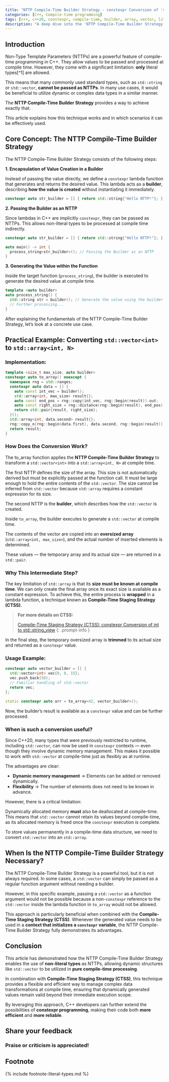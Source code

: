 ```yaml
---
title: "NTTP Compile-Time Builder Strategy - constexpr Conversion of 'std::vector to std::array'"
categories: [C++, Compile-time programming]
tags: [c++, c++20, constexpr, compile-time, builder, array, vector, literal-type, lambda, conversion, staging, strategy, nttp, constant-expression]
description: "A deep dive into the 'NTTP Compile-Time Builder Strategy' for constexpr conversion of 'std::vector' to 'std::array' in C++."
---
```


## Introduction

Non-Type Template Parameters (NTTPs) are a powerful feature of compile-time programming in C++. They allow values to be passed and processed at compile time. However, they come with a significant limitation: **only** literal types[^1] are allowed.

This means that many commonly used standard types, such as `std::string` or `std::vector`, **cannot be passed as NTTPs**. In many use cases, it would be beneficial to utilize dynamic or complex data types in a similar manner.

The **NTTP Compile-Time Builder Strategy** provides a way to achieve exactly that.

This article explains how this technique works and in which scenarios it can be effectively used.

## Core Concept: The NTTP Compile-Time Builder Strategy

The NTTP Compile-Time Builder Strategy consists of the following steps:

**1. Encapsulation of Value Creation in a Builder**

Instead of passing the value directly, we define a `constexpr` lambda function that generates and returns the desired value. This lambda acts as a **builder**, describing **how the value is created** without instantiating it immediately.

```c++
constexpr auto str_builder = [] { return std::string{"Hello NTTP!"}; };
```

**2. Passing the Builder as an NTTP**

Since lambdas in C++ are implicitly `constexpr`, they can be passed as NTTPs. This allows non-literal types to be processed at compile time indirectly.

```c++
constexpr auto str_builder = [] { return std::string{"Hello NTTP!"}; };

auto main() -> int {
  process_string<str_builder>(); // Passing the Builder as an NTTP
}
```

**3. Generating the Value within the Function**

Inside the target function (`process_string`), the builder is executed to generate the desired value at compile time.

```c++
template <auto builder>
auto process_string() {
  std::string str = builder(); // Generate the value using the builder
  // Further processing...
}
```

After explaining the fundamentals of the NTTP Compile-Time Builder Strategy, let’s look at a concrete use case.

## Practical Example: Converting `std::vector<int>` to `std::array<int, N>`

### Implementation:

```c++
template <size_t max_size, auto builder>
constexpr auto to_array() noexcept {
  namespace rng = std::ranges;
  constexpr auto data = [] {
    auto const int_vec = builder();
    std::array<int, max_size> result{};
    auto const end_pos = rng::copy(int_vec, rng::begin(result)).out;
    auto const right_size = rng::distance(rng::begin(result), end_pos);
    return std::pair{result, right_size};
  }();
  std::array<int, data.second> result{};
  rng::copy_n(rng::begin(data.first), data.second, rng::begin(result));
  return result;
}
```

### How Does the Conversion Work?

The to_array function applies the **NTTP Compile-Time Builder Strategy** to transform a `std::vector<int>` into a `std::array<int, N>` at compile time.

The first NTTP defines the size of the array. This size is not automatically derived but must be explicitly passed at the function call. It must be large enough to hold the entire contents of the `std::vector`. The size cannot be inferred from `std::vector` because `std::array` requires a constant expression for its size.

The second NTTP is the **builder**, which describes how the `std::vector` is created.

Inside `to_array`, the builder executes to generate a `std::vector` at compile time.

The contents of the vector are copied into an **oversized array** (`std::array<int, max_size>`), and the actual number of inserted elements is determined.

These values — the temporary array and its actual size — are returned in a `std::pair`.

### Why This Intermediate Step?

The key limitation of `std::array` is that its **size must be known at compile time**. We can only create the final array once its exact size is available as a constant expression. To achieve this, the entire process is **wrapped** in a lambda function, a technique known as **Compile-Time Staging Strategy (CTSS)**.

> **For more details on CTSS:**
> 
> [Compile-Time Staging Strategy (CTSS): constexpr Conversion of int to std::string_view](https://adamczapla.github.io/posts/compile-time-staging-strategy-ctss-constexpr-conversion-of-int-to-string-view/)
  {: .prompt-info }

In the final step, the temporary oversized array is **trimmed** to its actual size and returned as a `constexpr` value.

### Usage Example:

```c++
constexpr auto vector_builder = [] {
  std::vector<int> vec{0, 8, 15};
  vec.push_back(50);
  // Familiar handling of std::vector
  return vec;
};

static constexpr auto arr = to_array<42, vector_builder>();
```

Now, the builder’s result is available as a `constexpr` value and can be further processed.

### When is such a conversion useful?

Since C++20, many types that were previously restricted to runtime, including `std::vector`, can now be used in `constexpr` contexts — even though they involve dynamic memory management. This makes it possible to work with `std::vector` at compile-time just as flexibly as at runtime.

The advantages are clear:

* **Dynamic memory management** → Elements can be added or removed dynamically.
* **Flexibility** → The number of elements does not need to be known in advance.

However, there is a critical limitation:

Dynamically allocated memory **must** also be deallocated at compile-time. This means that `std::vector` cannot retain its values beyond compile-time, as its allocated memory is freed once the `constexpr` execution is complete.

To store values permanently in a compile-time data structure, we need to convert `std::vector` into an `std::array`.

## When Is the NTTP Compile-Time Builder Strategy Necessary?

The NTTP Compile-Time Builder Strategy is a powerful tool, but it is not always required. In some cases, a `std::vector` can simply be passed as a regular function argument without needing a builder.

However, in this specific example, passing a `std::vector` as a function argument would not be possible because a non-`constexpr` reference to the `std::vector` inside the lambda function in `to_array` would not be allowed.

This approach is particularly beneficial when combined with the **Compile-Time Staging Strategy (CTSS)**. Whenever the generated value needs to be used in a **context that initializes a `constexpr` variable**, the NTTP Compile-Time Builder Strategy fully demonstrates its advantages.

## Conclusion

This article has demonstrated how the NTTP Compile-Time Builder Strategy enables the use of **non-literal types** as NTTPs, allowing dynamic structures like `std::vector` to be utilized in **pure compile-time processing**.

In combination with **Compile-Time Staging Strategy (CTSS)**, this technique provides a flexible and efficient way to manage complex data transformations at compile time, ensuring that dynamically generated values remain valid beyond their immediate execution scope.

By leveraging this approach, C++ developers can further extend the possibilities of **constexpr programming**, making their code both **more efficient** and **more reliable**.


## Share your feedback

### Praise or criticism is appreciated!

<script src="https://giscus.app/client.js"
        data-repo="adamczapla/adamczapla.github.io"
        data-repo-id="R_kgDONv6EUg"
        data-category="Announcements"
        data-category-id="DIC_kwDONv6EUs4CmqH2"
        data-mapping="pathname"
        data-strict="0"
        data-reactions-enabled="1"
        data-emit-metadata="0"
        data-input-position="bottom"
        data-theme="preferred_color_scheme"
        data-lang="en"
        data-loading="lazy"
        crossorigin="anonymous"
        async>
</script>

## Footnote

{% include footnote-literal-types.md %}

